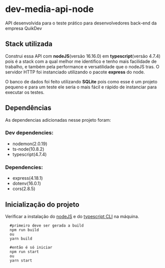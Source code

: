 # dev-media-api-node
API desenvolvida para o teste prático para desenvolvedores back-end da empresa QuikDev

## Stack utilizada
Construi essa API com **nodeJS**(versão 16.16.0) em **typescript**(versão 4.7.4) pois é a stack com a qual melhor me identifico e tenho mais facilidade de trabalho, e também pela performance e versatilidade que o nodeJS tras. O servidor HTTP foi instanciado utilizando o pacote **express** do node.

O banco de dados foi feito utilizando **SQLite** pois como esse é um projeto pequeno e para um teste ele seria o mais fácil e rápido de instanciar para executar os testes.  

## Dependências
As dependencias adicionadas nesse projeto foram:

### Dev dependencies:
 - nodemon(2.0.19)
 - ts-node(10.8.2)
 - typescript(4.7.4)
### Dependencies:
 - express(4.18.1)
 - dotenv(16.0.1)
 - cors(2.8.5)
 
## Inicialização do projeto
Verificar a instalação do [nodeJS](https://nodejs.org/en/download/) e do [typescript CLI](https://www.typescriptlang.org/download) na máquina.
```
  #primeiro deve ser gerada a build
  npm run build
  ou
  yarn build
  
  #então é só iniciar
  npm run start
  ou
  yarn start
```
